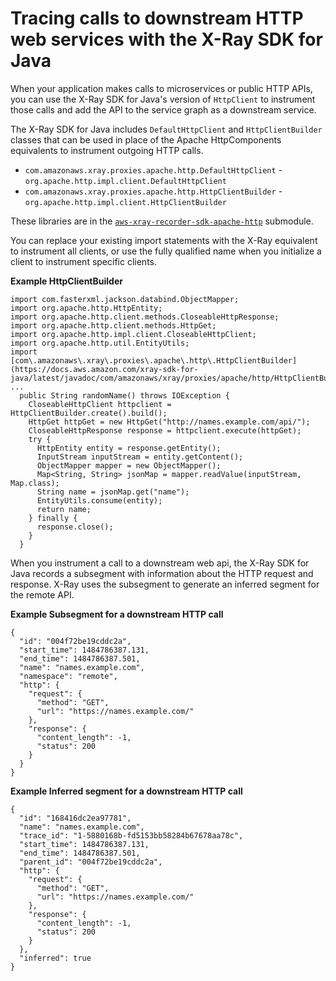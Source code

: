 # Tracing calls to downstream HTTP web services with the X\-Ray SDK for Java<a name="xray-sdk-java-httpclients"></a>

When your application makes calls to microservices or public HTTP APIs, you can use the X\-Ray SDK for Java's version of `HttpClient` to instrument those calls and add the API to the service graph as a downstream service\.

The X\-Ray SDK for Java includes `DefaultHttpClient` and `HttpClientBuilder` classes that can be used in place of the Apache HttpComponents equivalents to instrument outgoing HTTP calls\.
+ `com.amazonaws.xray.proxies.apache.http.DefaultHttpClient` \- `org.apache.http.impl.client.DefaultHttpClient`
+ `com.amazonaws.xray.proxies.apache.http.HttpClientBuilder` \- `org.apache.http.impl.client.HttpClientBuilder`

These libraries are in the [`aws-xray-recorder-sdk-apache-http`](xray-sdk-java.md) submodule\.

You can replace your existing import statements with the X\-Ray equivalent to instrument all clients, or use the fully qualified name when you initialize a client to instrument specific clients\.

**Example HttpClientBuilder**  

```
import com.fasterxml.jackson.databind.ObjectMapper;
import org.apache.http.HttpEntity;
import org.apache.http.client.methods.CloseableHttpResponse;
import org.apache.http.client.methods.HttpGet;
import org.apache.http.impl.client.CloseableHttpClient;
import org.apache.http.util.EntityUtils;
import [com\.amazonaws\.xray\.proxies\.apache\.http\.HttpClientBuilder](https://docs.aws.amazon.com/xray-sdk-for-java/latest/javadoc/com/amazonaws/xray/proxies/apache/http/HttpClientBuilder.html);
...
  public String randomName() throws IOException {
    CloseableHttpClient httpclient = HttpClientBuilder.create().build();
    HttpGet httpGet = new HttpGet("http://names.example.com/api/");
    CloseableHttpResponse response = httpclient.execute(httpGet);
    try {
      HttpEntity entity = response.getEntity();
      InputStream inputStream = entity.getContent();
      ObjectMapper mapper = new ObjectMapper();
      Map<String, String> jsonMap = mapper.readValue(inputStream, Map.class);
      String name = jsonMap.get("name");
      EntityUtils.consume(entity);
      return name;
    } finally {
      response.close();
    }
  }
```

When you instrument a call to a downstream web api, the X\-Ray SDK for Java records a subsegment with information about the HTTP request and response\. X\-Ray uses the subsegment to generate an inferred segment for the remote API\.

**Example Subsegment for a downstream HTTP call**  

```
{
  "id": "004f72be19cddc2a",
  "start_time": 1484786387.131,
  "end_time": 1484786387.501,
  "name": "names.example.com",
  "namespace": "remote",
  "http": {
    "request": {
      "method": "GET",
      "url": "https://names.example.com/"
    },
    "response": {
      "content_length": -1,
      "status": 200
    }
  }
}
```

**Example Inferred segment for a downstream HTTP call**  

```
{
  "id": "168416dc2ea97781",
  "name": "names.example.com",
  "trace_id": "1-5880168b-fd5153bb58284b67678aa78c",
  "start_time": 1484786387.131,
  "end_time": 1484786387.501,
  "parent_id": "004f72be19cddc2a",
  "http": {
    "request": {
      "method": "GET",
      "url": "https://names.example.com/"
    },
    "response": {
      "content_length": -1,
      "status": 200
    }
  },
  "inferred": true
}
```